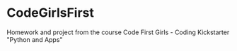 # CodeGirlsFirst
Homework and project from the course Code First Girls - Coding Kickstarter "Python and Apps"
